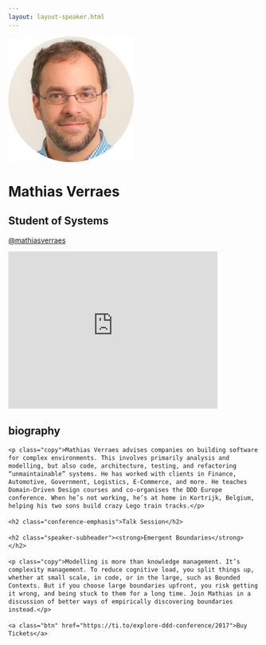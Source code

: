 ```yaml
---
layout: layout-speaker.html
---
```


<div class="container section featured-speaker">
  <div class="row">
	  <div class="col-xs-12 col-sm-2 img-container">
	    <img class="speaker-page-img" src="../img/speakers/Mathias-Verraes-ON.png" />
	  </div>
  <div class="col-xs-12 col-sm-10 copy-container">
    <h1 class="speaker-header">Mathias Verraes</h1>
    <h2 class="speaker-subtitle">Student of Systems</h2>
    <p class="copy"><a class="speaker-handle" href="https://twitter.com/mathiasverraes" target="_blank">@mathiasverraes</a></p>
    <div class="video-responsive">
        <iframe width="420" height="315" src="http://www.youtube.com/embed/ECM1rPYxvD4" frameborder="0" allowfullscreen></iframe>
      </div>
    <h2 class="speaker-subheader"><strong>biography</strong></h2>

    <p class="copy">Mathias Verraes advises companies on building software for complex environments. This involves primarily analysis and modelling, but also code, architecture, testing, and refactoring “unmaintainable” systems. He has worked with clients in Finance, Automotive, Government, Logistics, E-Commerce, and more. He teaches Domain-Driven Design courses and co-organises the DDD Europe conference. When he’s not working, he’s at home in Kortrijk, Belgium, helping his two sons build crazy Lego train tracks.</p>

    <h2 class="conference-emphasis">Talk Session</h2>

    <h2 class="speaker-subheader"><strong>Emergent Boundaries</strong></h2>

    <p class="copy">Modelling is more than knowledge management. It’s complexity management. To reduce cognitive load, you split things up, whether at small scale, in code, or in the large, such as Bounded Contexts. But if you choose large boundaries upfront, you risk getting it wrong, and being stuck to them for a long time. Join Mathias in a discussion of better ways of empirically discovering boundaries instead.</p>

    <a class="btn" href="https://ti.to/explore-ddd-conference/2017">Buy Tickets</a>

  </div>
</div>
</div>
